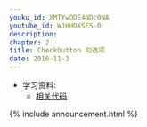 ```yaml
---
youku_id: XMTYwODE4NDc0NA
youtube_id: WJHHDXSES-0
description: 
chapter: 2
title: Checkbutton 勾选项
date: 2016-11-3
---
```

* 学习资料:
  * [相关代码](https://github.com/MorvanZhou/tutorials/blob/master/tkinterTUT/tk7_checkbutton.py)

{% include announcement.html %}